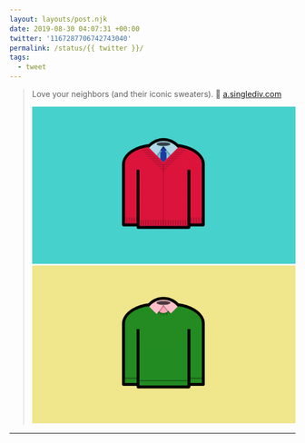 ```yaml
---
layout: layouts/post.njk
date: 2019-08-30 04:07:31 +00:00
twitter: '1167287706742743040'
permalink: /status/{{ twitter }}/
tags: 
  - tweet
---
```


> Love your neighbors (and their iconic sweaters). 👕 [a.singlediv.com](https://a.singlediv.com) 
> 
> ![Illustration of Mr. Rogers’ iconic red sweater.](/img/1167287706742743040-EDMJ-1YUcAEp8Av.png)
> ![Illustration of Ned Flanders’ iconic green sweater and pink shirt.](/img/1167287706742743040-EDMJ-1WVAAAxbeS.png)

---
